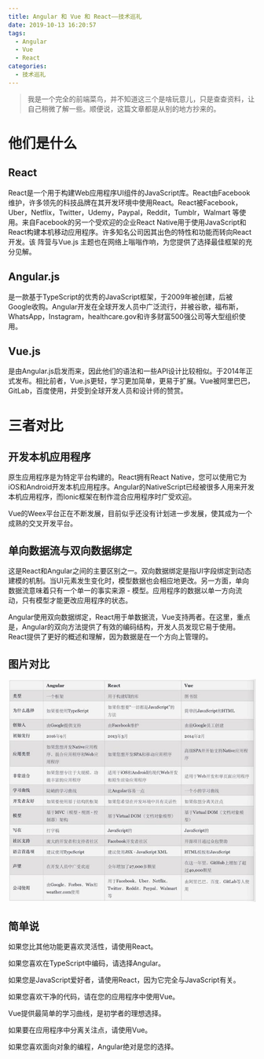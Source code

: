 ```yaml
---
title: Angular 和 Vue 和 React——技术巡礼
date: 2019-10-13 16:20:57
tags:
  - Angular
  - Vue
  - React
categories:
  - 技术巡礼
---
```


> 我是一个完全的前端菜鸟，并不知道这三个是啥玩意儿，只是查查资料，让自己稍微了解一些。顺便说，这篇文章都是从别的地方抄来的。

# 他们是什么

## React
React是一个用于构建Web应用程序UI组件的JavaScript库。React由Facebook维护，许多领先的科技品牌在其开发环境中使用React。React被Facebook，Uber，Netflix，Twitter，Udemy，Paypal，Reddit，Tumblr，Walmart 等使用。来自Facebook的另一个受欢迎的企业React Native用于使用JavaScript和React构建本机移动应用程序。许多知名公司因其出色的特性和功能而转向React开发。该 阵营与Vue.js 主题也在网络上嗡嗡作响，为您提供了选择最佳框架的充分见解。

## Angular.js
是一款基于TypeScript的优秀的JavaScript框架，于2009年被创建，后被Google收购。Angular开发在全球开发人员中广泛流行，并被谷歌，福布斯，WhatsApp，Instagram，healthcare.gov和许多财富500强公司等大型组织使用。

## Vue.js
是由Angular.js启发而来，因此他们的语法和一些API设计比较相似。于2014年正式发布。相比前者，Vue.js更轻，学习更加简单，更易于扩展。Vue被阿里巴巴，GitLab，百度使用，并受到全球开发人员和设计师的赞赏。

# 三者对比

## 开发本机应用程序

原生应用程序是为特定平台构建的。React拥有React Native，您可以使用它为iOS和Android开发本机应用程序。Angular的NativeScript已经被很多人用来开发本机应用程序，而Ionic框架在制作混合应用程序时广受欢迎。

Vue的Weex平台正在不断发展，目前似乎还没有计划进一步发展，使其成为一个成熟的交叉开发平台。

## 单向数据流与双向数据绑定

这是React和Angular之间的主要区别之一。双向数据绑定是指UI字段绑定到动态建模的机制。当UI元素发生变化时，模型数据也会相应地更改。另一方面，单向数据流意味着只有一个单一的事实来源 - 模型。应用程序的数据以单一方向流动，只有模型才能更改应用程序的状态。

Angular使用双向数据绑定，React用于单数据流，Vue支持两者。在这里，重点是，Angular的双向方法提供了有效的编码结构，开发人员发现它易于使用。React提供了更好的概述和理解，因为数据是在一个方向上管理的。

## 图片对比

![图片对比](AngularJS——技术巡礼/JsFrameWorkComparison.jpeg)

## 简单说
如果您比其他功能更喜欢灵活性，请使用React。

如果您喜欢在TypeScript中编码，请选择Angular。

如果您是JavaScript爱好者，请使用React，因为它完全与JavaScript有关。

如果您喜欢干净的代码，请在您的应用程序中使用Vue。

Vue提供最简单的学习曲线，是初学者的理想选择。

如果要在应用程序中分离关注点，请使用Vue。

如果您喜欢面向对象的编程，Angular绝对是您的选择。
